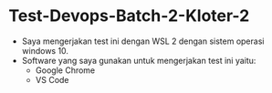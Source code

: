 # Test-Devops-Batch-2-Kloter-2

* Saya mengerjakan test ini dengan WSL 2 dengan sistem operasi windows 10.
* Software yang saya gunakan untuk mengerjakan test ini yaitu:
  * Google Chrome
  * VS Code
